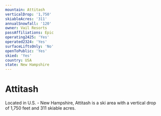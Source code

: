 ```yaml
---
mountain: Attitash
verticalDrop: '1,750'
skiableAcres: '311'
annualSnowfall: '120'
owner: Vail Resorts
passAffiliations: Epic
operating2425: 'Yes'
operated2324: 'Yes'
surfaceLiftsOnly: 'No'
openToPublic: 'Yes'
skied: 'Yes'
country: USA
state: New Hampshire
---
```


# Attitash

Located in U.S. - New Hampshire, Attitash is a ski area with a vertical drop of 1,750 feet and 311 skiable acres.
